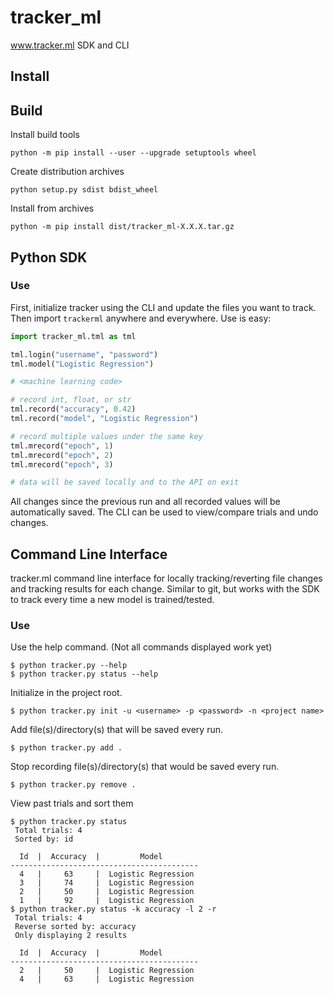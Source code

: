 # tracker_ml

www.tracker.ml SDK and CLI

## Install




## Build

Install build tools
```
python -m pip install --user --upgrade setuptools wheel
```

Create distribution archives
```
python setup.py sdist bdist_wheel
```

Install from archives
```
python -m pip install dist/tracker_ml-X.X.X.tar.gz
```

## Python SDK

### Use

First, initialize tracker using the CLI and update the files you want to track. Then import 
`trackerml` anywhere and everywhere. Use is easy:

```python
import tracker_ml.tml as tml

tml.login("username", "password")
tml.model("Logistic Regression")

# <machine learning code>

# record int, float, or str
tml.record("accuracy", 0.42)
tml.record("model", "Logistic Regression")

# record multiple values under the same key
tml.mrecord("epoch", 1)
tml.mrecord("epoch", 2)
tml.mrecord("epoch", 3)

# data will be saved locally and to the API on exit
```

All changes since the previous run and all recorded values will be automatically saved. The CLI
can be used to view/compare trials and undo changes.


## Command Line Interface

tracker.ml command line interface for locally tracking/reverting file changes and tracking results 
for each change. Similar to git, but works with the SDK to track every time a new model is 
trained/tested.


### Use

Use the help command. (Not all commands displayed work yet)

```
$ python tracker.py --help
$ python tracker.py status --help
```

Initialize in the project root. 

```
$ python tracker.py init -u <username> -p <password> -n <project name>
```

Add file(s)/directory(s) that will be saved every run. 

```
$ python tracker.py add .
```

Stop recording file(s)/directory(s) that would be saved every run. 

```
$ python tracker.py remove .
```

View past trials and sort them

```
$ python tracker.py status
 Total trials: 4
 Sorted by: id

  Id  |  Accuracy  |         Model
------------------------------------------
  4   |     63     |  Logistic Regression
  3   |     74     |  Logistic Regression
  2   |     50     |  Logistic Regression
  1   |     92     |  Logistic Regression
$ python tracker.py status -k accuracy -l 2 -r
 Total trials: 4
 Reverse sorted by: accuracy
 Only displaying 2 results

  Id  |  Accuracy  |         Model
------------------------------------------
  2   |     50     |  Logistic Regression
  4   |     63     |  Logistic Regression
```
